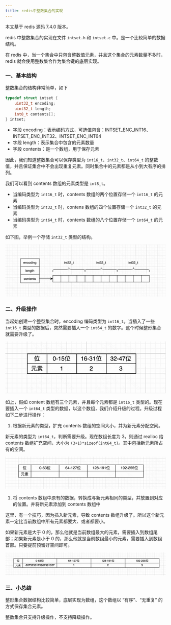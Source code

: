 ```yaml
---
title: redis中整数集合的实现
---
```


本文基于 redis 源码 7.4.0 版本。

redis 中整数集合的实现在文件 `intset.h` 和 `intset.c` 中。是一个比较简单的数据结构。

在 redis 中，当一个集合中只包含整数值元素，并且这个集合的元素数量不多时，redis 就会使用整数集合作为集合键的底层实现。

### 一、基本结构

整数集合的结构非常简单，如下

```c
typedef struct intset {
    uint32_t encoding;
    uint32_t length;
    int8_t contents[];
} intset;
```

- 字段 encoding：表示编码方式，可选值包含：INTSET_ENC_INT16、INTSET_ENC_INT32、INTSET_ENC_INT64
- 字段 length：表示集合中包含的元素数量
- 字段 contents：是一个数组，用于保存元素

因此，我们知道整数集合可以保存类型为 `int16_t`、`int32_t`、`int64_t` 的整数值，并且保证集合中不会出现重复元素。同时集合中的元素都是从小到大有序的排列。

我们可以看到 contents 数组的元素类型是 `int8_t`。

- 当编码类型为 `int16_t` 时，contents 数组的两个位置存储一个 `int16_t` 的元素
- 当编码类型为 `int32_t` 时，contens 数组的四个位置存储一个 `int32_t` 的元素
- 当编码类型为 `int64_t` 时，contents 数组的八个位置存储一个 `int64_t` 的元素

如下图，举例一个存储 `int32_t` 类型的结构。

![](./image/redis-intset.png)

### 二、升级操作

当起始创建一个整型集合时，encoding 编码类型为 `int16_t`。当插入了一些 `int16_t` 类型的数据后，突然需要插入一个 `int64_t` 的数字。这个时候整形集合就需要升级了。

![](./image/inset-upgrade-1.png)

如上，假如 content 数组有三个元素，并且每个元素都是 `int16_t` 类型的。现在要插入一个 `int64_t` 类型的数据，以这个数组，我们介绍升级的过程。升级过程如下二步进行操作：

1. 根据新元素的类型，扩充 contents 数组的空间大小，并为新元素分配空间。

新元素的类型为 `int64_t`，判断需要升级。现在数组长度为 3，则通过 realloc 给 contents 数组扩充空间，大小为 `(3+1)*sizeof(int64_t)`。其中包括新元素所占有的空间。

![](./image/inset-upgrade-2.png)

1. 将 contents 数组中原有的数据，转换成与新元素相同的类型，并放置到对应的位置。并将新元素添加到 contents 数组中

这里，有一个技巧，因为插入新元素，导致 contents 数组升级了。所以这个新元素一定比当前数组中所有元素都要大、或者都要小。

如果新元素是大于 0 的，那么他就是当前数组最大的元素，需要插入到数组尾部；如果新元素是小于 0 的，那么他就是当前数组最小的元素，需要插入到数组首部。只要提前预留好空间即可。

![](./image/inset-upgrade-3.png)

### 三、小总结

整形集合数据结构比较简单，底层实现为数组，这个数组以 “有序”、“无重复” 的方式保存集合元素。

整数集合只支持升级操作，不支持降级操作。

